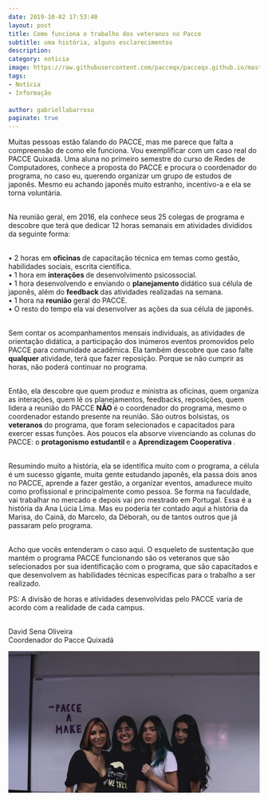 ```yaml
---
date: 2019-10-02 17:53:40
layout: post
title: Como funciona o trabalho dos veteranos no Pacce
subtitle: uma história, alguns esclarecimentos
description: 
category: noticia
image: https://raw.githubusercontent.com/pacceqx/pacceqx.github.io/master/assets/pic/2020-01-17/capa.jpg
tags:
- Notícia
- Informação

author: gabriellabarroso
paginate: true
---
```

<p style="text-align: justify">

Muitas pessoas estão falando do PACCE, mas me parece que falta a compreensão de como ele funciona. Vou exemplificar com um caso real do PACCE Quixadá. Uma aluna no primeiro semestre do curso de Redes de Computadores, conhece a proposta do PACCE e procura o coordenador do programa, no caso eu, querendo organizar um grupo de estudos de japonês. Mesmo eu achando japonês muito estranho, incentivo-a e ela se torna voluntária. <br><br>

Na reunião geral, em 2016, ela conhece seus 25 colegas de programa e descobre que terá que dedicar 12 horas semanais em atividades divididos da seguinte forma: <br><br>

• 2 horas em <b> oficinas </b> de capacitação técnica em temas como gestão, habilidades sociais, escrita científica. <br>
• 1 hora em <b> interações </b> de desenvolvimento psicossocial.<br>
• 1 hora desenvolvendo e enviando o <b> planejamento </b> didático sua célula de japonês, além do <b> feedback </b> das atividades realizadas na semana.<br>
• 1 hora na <b> reunião </b> geral do PACCE.<br>
• O resto do tempo ela vai desenvolver as ações da sua célula de japonês. <br><br>

Sem contar os acompanhamentos mensais individuais, as atividades de orientação didática, a participação dos inúmeros eventos promovidos pelo PACCE para comunidade acadêmica. Ela também descobre que caso falte <b> qualquer </b> atividade, terá que fazer reposição. Porque se não cumprir as horas, não poderá continuar no programa. <br><br>

Então, ela descobre que quem produz e ministra as oficinas, quem organiza as interações, quem lê os planejamentos, feedbacks, reposições, quem lidera a reunião do PACCE <b> NÃO </b> é o coordenador do programa, mesmo o coordenador estando presente na reunião. São outros bolsistas, os <b> veteranos </b> do programa, que foram selecionados e capacitados para exercer essas funções. Aos poucos ela absorve vivenciando as colunas do PACCE: o <b> protagonismo estudantil </b> e a <b> Aprendizagem Cooperativa </b>. <br><br>

Resumindo muito a história, ela se identifica muito com  o programa, a célula é um sucesso gigante, muita gente estudando japonês, ela passa dois anos no PACCE, aprende a fazer gestão, a organizar eventos, amadurece muito como profissional e principalmente como pessoa. Se forma na faculdade, vai trabalhar no mercado e depois vai pro mestrado em Portugal. Essa é a história da Ana Lúcia Lima. Mas eu poderia ter contado aqui a história da Marisa, do Cainã, do Marcelo, da Déborah, ou de tantos outros que já passaram pelo programa. <br><br>

Acho que vocês entenderam o caso aqui. O esqueleto de sustentação que mantém o programa PACCE funcionando são os veteranos que são selecionados por sua identificação com o programa, que são capacitados e que desenvolvem as habilidades técnicas específicas para o trabalho a ser realizado.

PS: A divisão de horas e atividades desenvolvidas pelo PACCE varia de acordo com a realidade de cada campus. <br><br>

David Sena Oliveira <br>
Coordenador do Pacce Quixadá



![](https://raw.githubusercontent.com/pacceqx/pacceqx.github.io/master/assets/pic/2019-10-02/img8.jpeg)